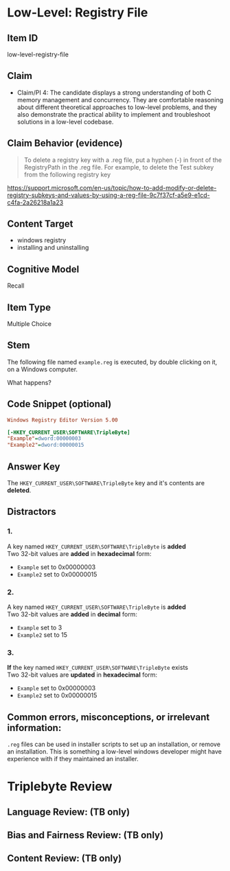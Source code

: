 # Low-Level: Registry File


## Item ID
low-level-registry-file


## Claim
-   Claim/PI 4: The candidate displays a strong understanding of both C memory management and concurrency. They are comfortable reasoning about different theoretical approaches to low-level problems, and they also demonstrate the practical ability to implement and troubleshoot solutions in a low-level codebase.


## Claim Behavior (evidence)

> To delete a registry key with a .reg file, put a hyphen (-) in front of the RegistryPath in the .reg file. For example, to delete the Test subkey from the following registry key

https://support.microsoft.com/en-us/topic/how-to-add-modify-or-delete-registry-subkeys-and-values-by-using-a-reg-file-9c7f37cf-a5e9-e1cd-c4fa-2a26218a1a23


## Content Target
* windows registry
* installing and uninstalling


## Cognitive Model
Recall


## Item Type
Multiple Choice


## Stem

The following file named `example.reg` is executed, by double clicking on it, on a Windows computer.

What happens?

## Code Snippet (optional)

```ini
Windows Registry Editor Version 5.00

[-HKEY_CURRENT_USER\SOFTWARE\TripleByte]
"Example"=dword:00000003
"Example2"=dword:00000015


```


## Answer Key

The `HKEY_CURRENT_USER\SOFTWARE\TripleByte` key and it's contents are **deleted**.

## Distractors
### 1.

A key named `HKEY_CURRENT_USER\SOFTWARE\TripleByte` is **added**  
Two 32-bit values are **added** in **hexadecimal** form:
* `Example` set to 0x00000003
* `Example2` set to 0x00000015


### 2.

A key named `HKEY_CURRENT_USER\SOFTWARE\TripleByte` is **added**  
Two 32-bit values are **added** in **decimal** form:
* `Example` set to 3
* `Example2` set to 15


### 3.

**If** the key named `HKEY_CURRENT_USER\SOFTWARE\TripleByte` exists  
Two 32-bit values are **updated** in **hexadecimal** form:
* `Example` set to 0x00000003
* `Example2` set to 0x00000015


## Common errors, misconceptions, or irrelevant information:

`.reg` files can be used in installer scripts to set up an installation, or remove an installation.
This is something a low-level windows developer might have experience with if they maintained an installer.


# Triplebyte Review


## Language Review: (TB only)


## Bias and Fairness Review: (TB only)


## Content Review: (TB only)

